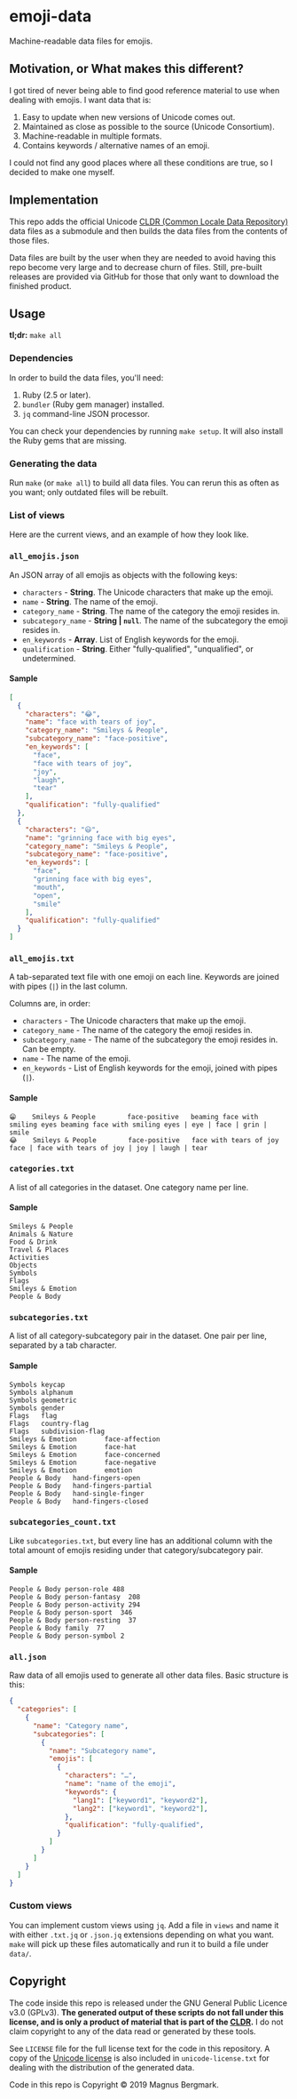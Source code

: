 # emoji-data

Machine-readable data files for emojis.

## Motivation, or What makes this different?

I got tired of never being able to find good reference material to use when
dealing with emojis. I want data that is:

1. Easy to update when new versions of Unicode comes out.
2. Maintained as close as possible to the source (Unicode Consortium).
3. Machine-readable in multiple formats.
4. Contains keywords / alternative names of an emoji.

I could not find any good places where all these conditions are true, so I
decided to make one myself.

## Implementation

This repo adds the official Unicode [CLDR (Common Locale Data
Repository)][cldr] data files as a submodule and then builds the data files
from the contents of those files.

Data files are built by the user when they are needed to avoid having this repo
become very large and to decrease churn of files. Still, pre-built releases are
provided via GitHub for those that only want to download the finished product.

## Usage

**tl;dr:** `make all`

### Dependencies

In order to build the data files, you'll need:

1. Ruby (2.5 or later).
2. `bundler` (Ruby gem manager) installed.
3. `jq` command-line JSON processor.

You can check your dependencies by running `make setup`. It will also install
the Ruby gems that are missing.

### Generating the data

Run `make` (or `make all`) to build all data files. You can rerun this as often
as you want; only outdated files will be rebuilt.

### List of views

Here are the current views, and an example of how they look like.

### `all_emojis.json`

An JSON array of all emojis as objects with the following keys:

* `characters` - **String**. The Unicode characters that make up the emoji.
* `name` - **String**. The name of the emoji.
* `category_name` - **String**. The name of the category the emoji resides in.
* `subcategory_name` - **String | `null`**. The name of the subcategory the
  emoji resides in.
* `en_keywords` - **Array<String>**. List of English keywords for the emoji.
* `qualification` - **String**. Either "fully-qualified", "unqualified", or
  undetermined.

#### Sample

```json
[
  {
    "characters": "😂",
    "name": "face with tears of joy",
    "category_name": "Smileys & People",
    "subcategory_name": "face-positive",
    "en_keywords": [
      "face",
      "face with tears of joy",
      "joy",
      "laugh",
      "tear"
    ],
    "qualification": "fully-qualified"
  },
  {
    "characters": "😃",
    "name": "grinning face with big eyes",
    "category_name": "Smileys & People",
    "subcategory_name": "face-positive",
    "en_keywords": [
      "face",
      "grinning face with big eyes",
      "mouth",
      "open",
      "smile"
    ],
    "qualification": "fully-qualified"
  }
]
```

### `all_emojis.txt`

A tab-separated text file with one emoji on each line. Keywords are joined with
pipes (`|`) in the last column.

Columns are, in order:

* `characters` - The Unicode characters that make up the emoji.
* `category_name` - The name of the category the emoji resides in.
* `subcategory_name` - The name of the subcategory the emoji resides in. Can be
  empty.
* `name` - The name of the emoji.
* `en_keywords` - List of English keywords for the emoji, joined with pipes
  (`|`).

#### Sample

```text
😁    Smileys & People        face-positive   beaming face with smiling eyes	beaming face with smiling eyes | eye | face | grin | smile
😂    Smileys & People        face-positive   face with tears of joy	face | face with tears of joy | joy | laugh | tear
```

### `categories.txt`

A list of all categories in the dataset. One category name per line.

#### Sample

```text
Smileys & People
Animals & Nature
Food & Drink
Travel & Places
Activities
Objects
Symbols
Flags
Smileys & Emotion
People & Body
```

### `subcategories.txt`

A list of all category-subcategory pair in the dataset. One pair per line,
separated by a tab character.

#### Sample

```text
Symbols keycap
Symbols alphanum
Symbols geometric
Symbols gender
Flags   flag
Flags   country-flag
Flags   subdivision-flag
Smileys & Emotion       face-affection
Smileys & Emotion       face-hat
Smileys & Emotion       face-concerned
Smileys & Emotion       face-negative
Smileys & Emotion       emotion
People & Body   hand-fingers-open
People & Body   hand-fingers-partial
People & Body   hand-single-finger
People & Body   hand-fingers-closed
```

### `subcategories_count.txt`

Like `subcategories.txt`, but every line has an additional column with the
total amount of emojis residing under that category/subcategory pair.

#### Sample

```text
People & Body person-role 488
People & Body person-fantasy  208
People & Body person-activity 294
People & Body person-sport  346
People & Body person-resting  37
People & Body family  77
People & Body person-symbol 2
```

### `all.json`

Raw data of all emojis used to generate all other data files. Basic structure is this:

```json
{
  "categories": [
    {
      "name": "Category name",
      "subcategories": [
        {
          "name": "Subcategory name",
          "emojis": [
            {
              "characters": "…",
              "name": "name of the emoji",
              "keywords": {
                "lang1": ["keyword1", "keyword2"],
                "lang2": ["keyword1", "keyword2"],
              },
              "qualification": "fully-qualified",
            }
          ]
        }
      ]
    }
  ]
}
```

### Custom views

You can implement custom views using `jq`. Add a file in `views` and name it
with either `.txt.jq` or `.json.jq` extensions depending on what you want.
`make` will pick up these files automatically and run it to build a file under
`data/`.

## Copyright

The code inside this repo is released under the GNU General Public Licence v3.0
(GPLv3). **The generated output of these scripts do not fall under this license,
and is only a product of material that is part of the [CLDR][cldr].** I do not
claim copyright to any of the data read or generated by these tools.

See `LICENSE` file for the full license text for the code in this repository. A
copy of the [Unicode license][unicode-license] is also included in
`unicode-license.txt` for dealing with the distribution of the generated data.

Code in this repo is Copyright © 2019 Magnus Bergmark.

[cldr]: http://cldr.unicode.org/
[unicode-license]: http://www.unicode.org/copyright.html
